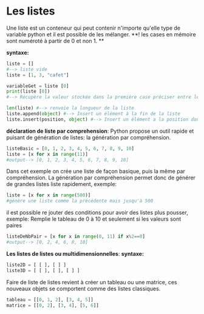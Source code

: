 # Les listes
Une liste est un conteneur qui peut contenir n'importe qu'elle type de variable python et il est possible de les mélanger.
**! les cases en mémoire sont numéroté à partir de 0 et non 1. **

**syntaxe:**
```python
liste = []
#--> liste vide
liste = [1, 3, "cafet"]
```

```python
variableGet = liste [0]
print(liste [0])
#--> Récupère la valeur stockée dans la première case préciser entre les crochets
```

```python
len(liste) #--> renvoie la longueur de la liste
liste.append(object) #--> Insert un élément à la fin de la liste
liste.insert(position, object) #--> Insert un élément a la position donnée
```

**déclaration de liste  par comprehension**:
Python propose un outil rapide et puisant de génération de listes: la génération par compréhension.

```python
listeBasic = [0, 1, 2, 3, 4, 5, 6, 7, 8, 9, 10]
liste = [x for x in range(11)]
#output--> [0, 1, 2, 3, 4, 5, 6, 7, 8, 9, 10]
```
Dans cet exemple on crée une liste de façon basique, puis la même par compréhension.
La génération par compréhension permet donc de générer de grandes listes liste rapidement, exemple:
```python
liste = [x for x in range(500)]
#génère une liste comme la précédente mais jusqu'à 500
```
il est possible re jouter des conditions pour avoir des listes plus pousser, exemple:
Remplie le tableau de 0 à 10 et seulement si les valeurs sont paires
```python
listeDeNbPair = [x for x in range(0, 11) if x%2==0]
#output--> [0, 2, 4, 6, 8, 10]
```

**Les listes de listes ou multidimensionnelles**:
**syntaxe:**
```python
liste2D = [ [ ], [ ] ]
liste3D = [ [ ], [ ], [ ] ]
```
Faire de liste de listes revient à créer un tableau ou une matrice, ces nouveaux objets se comportent comme des listes classiques.
```python
tableau = [[0, 1, 2], [3, 4, 5]]
matrice = [[0, 2], [3, 4], [5, 6]]
```
